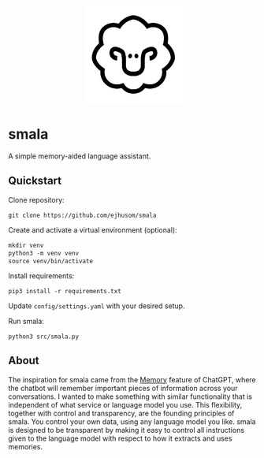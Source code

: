 <div align="center">
 <img alt="smala" height="200px" src="assets/smala-logo.png">
<!--  <img alt="smala" height="200px" src="https://raw.githubusercontent.com/ejhusom/smala/refs/heads/main/assets/smala-logo.png"> -->
</div>

# smala

A simple memory-aided language assistant.


## Quickstart


Clone repository:

```
git clone https://github.com/ejhusom/smala
```

Create and activate a virtual environment (optional):

```
mkdir venv
python3 -m venv venv
source venv/bin/activate
```

Install requirements:

```
pip3 install -r requirements.txt
```

Update `config/settings.yaml` with your desired setup.

Run smala:

```
python3 src/smala.py
```


## About

The inspiration for smala came from the [Memory](https://openai.com/index/memory-and-new-controls-for-chatgpt/) feature of ChatGPT, where the chatbot will remember important pieces of information across your conversations.
I wanted to make something with similar functionality that is independent of what service or language model you use.
This flexibility, together with control and transparency, are the founding principles of smala.
You control your own data, using any language model you like.
smala is designed to be transparent by making it easy to control all instructions given to the language model with respect to how it extracts and uses memories.


<!-- ## Tests -->

<!-- ``` -->
<!-- pytest tests/ -->
<!-- ``` -->

